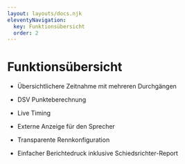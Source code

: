 ```yaml
---
layout: layouts/docs.njk
eleventyNavigation:
  key: Funktionsübersicht
  order: 2
---
```


# Funktionsübersicht

- Übersichtlichere Zeitnahme mit mehreren Durchgängen

- DSV Punkteberechnung

- Live Timing

- Externe Anzeige für den Sprecher

- Transparente Rennkonfiguration

- Einfacher Berichtedruck inklusive Schiedsrichter-Report

